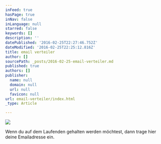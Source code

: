 ```yaml
---
inFeed: true
hasPage: true
inNav: false
inLanguage: null
starred: false
keywords: []
description: ''
datePublished: '2016-02-25T22:27:46.752Z'
dateModified: '2016-02-25T22:25:12.816Z'
title: email verteiler
author: []
sourcePath: _posts/2016-02-25-email-verteiler.md
published: true
authors: []
publisher:
  name: null
  domain: null
  url: null
  favicon: null
url: email-verteiler/index.html
_type: Article

---
```

![](https://s3-us-west-2.amazonaws.com/the-grid-img/p/8b871ec0d54bda9a078056c6765522c3f97654e8.jpg)

Wenn du auf dem Laufenden gehalten werden möchtest, dann trage hier deine Emailadresse ein.